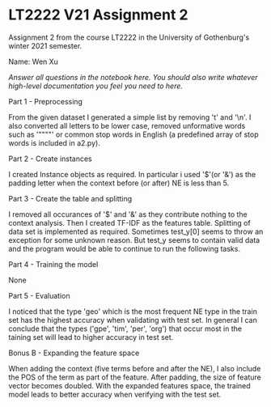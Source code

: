 # LT2222 V21 Assignment 2

Assignment 2 from the course LT2222 in the University of Gothenburg's winter 2021 semester.

Name: Wen Xu

*Answer all questions in the notebook here.  You should also write whatever high-level documentation you feel you need to here.*

Part 1 - Preprocessing

From the given dataset I generated a simple list by removing 't' and '\n'.  I also converted all letters to be lower case, removed unformative words such as '""""' or common stop words in English (a predefined array of stop words is included in a2.py).


Part 2 - Create instances

I created Instance objects as required. In particular i used '$'(or '&') as the padding letter when the context before (or after) NE is less than 5.


Part 3 - Create the table and splitting

I removed all occurances of '$' and '&' as they contribute nothing to the context analysis. Then I created TF-IDF as the features table. Splitting of data set is implemented as required.
Sometimes test_y[0] seems to throw an exception for some unknown reason. But test_y seems to contain valid data and the program would be able to continue to run the following tasks.

Part 4 - Training the model

None

Part 5 - Evaluation

I noticed that the type 'geo' which is the most frequent NE type in the train set has the highest accuracy when validating with test set. In general I can conclude that the types ('gpe', 'tim', 'per', 'org') that occur most in the taining set will lead to higher accuracy in test set.


Bonus B - Expanding the feature space

When adding the context (five terms before and after the NE), I also include the POS of the term as part of the feature. After padding, the size of feature vector becomes doubled. With the expanded features space, the trained model leads to better accuracy when verifying with the test set.